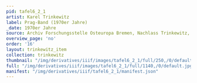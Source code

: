 ```yaml
---
pid: tafel6_2_1
artist: Karel Trinkewitz
label: Prag-Band (1970er Jahre)
_date: 1970er Jahre
source: Archiv Forschungsstelle Osteuropa Bremen, Nachlass Trinkewitz, FSO 2–060.
overview_page: 'no'
order: '16'
layout: trinkewitz_item
collection: trinkewitz
thumbnail: "/img/derivatives/iiif/images/tafel6_2_1/full/250,/0/default.jpg"
full: "/img/derivatives/iiif/images/tafel6_2_1/full/1140,/0/default.jpg"
manifest: "/img/derivatives/iiif/tafel6_2_1/manifest.json"
---
```

